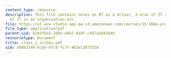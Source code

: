```yaml
---
content_type: resource
description: This file contains notes on BT as a driver, 3 eras of IT context, role
  of IT in an organisation etc.
file: https://ol-ocw-studio-app-qa.s3.amazonaws.com/courses/15-568a-practical-information-technology-management-spring-2005/508b3740bcde07c8fc7f463e13875554_class_1_slides.pdf
file_type: application/pdf
parent_uid: 61d3f6a3-1803-d4b7-818f-c457ade9284d
resourcetype: Document
title: class_1_slides.pdf
uid: 508b3740-bcde-07c8-fc7f-463e13875554
---
```


